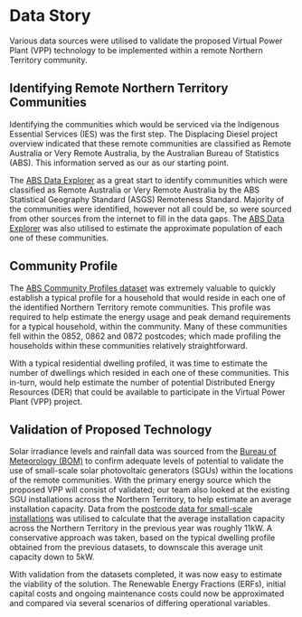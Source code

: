 # Data Story

Various data sources were utilised to validate the proposed Virtual Power Plant (VPP) technology to be implemented within a remote Northern Territory community.

## Identifying Remote Northern Territory Communities
Identifying the communities which would be serviced via the Indigenous Essential Services (IES) was the first step. The Displacing Diesel project overview indicated that these remote communities are classified as Remote Australia or Very Remote Australia, by the Australian Bureau of Statistics (ABS). This information served as our as our starting point.

The [ABS Data Explorer][1] as a great start to identify communities which were classified as Remote Australia or Very Remote Australia by the ABS Statistical Geography Standard (ASGS) Remoteness Standard. Majority of the communities were identified, however not all could be, so were sourced from other sources from the internet to fill in the data gaps. The [ABS Data Explorer][1] was also utilised to estimate the approximate population of each one of these communities.

## Community Profile
The [ABS Community Profiles dataset][2] was extremely valuable to quickly establish a typical profile for a household that would reside in each one of the identified Northern Territory remote communities. This profile was required to help estimate the energy usage and peak demand requirements for a typical household, within the community. Many of these communities fell within the 0852, 0862 and 0872 postcodes; which made profiling the households within these communities relatively straightforward. 

With a typical residential dwelling profiled, it was time to estimate the number of dwellings which resided in each one of these communities. This in-turn, would help estimate the number of potential Distributed Energy Resources (DER) that could be available to participate in the Virtual Power Plant (VPP) project.

## Validation of Proposed Technology
Solar irradiance levels and rainfall data was sourced from the [Bureau of Meteorology (BOM)][3] to confirm adequate levels of potential to validate the use of small-scale solar photovoltaic generators (SGUs) within the locations of the remote communities. With the primary energy source which the proposed VPP will consist of validated; our team also looked at the existing SGU installations across the Northern Territory, to help estimate an average installation capacity. Data from the [postcode data for small-scale installations][4] was utilised to calculate that the average installation capacity across the Northern Territory in the previous year was roughly 11kW. A conservative approach was taken, based on the typical dwelling profile obtained from the previous datasets, to downscale this average unit capacity down to 5kW.

With validation from the datasets completed, it was now easy to estimate the viability of the solution. The Renewable Energy Fractions (ERFs), initial capital costs and ongoing maintenance costs could now be approximated and compared via several scenarios of differing operational variables.

[1]: https://explore.data.abs.gov.au/
[2]: https://www.abs.gov.au/census/find-census-data/search-by-area
[3]: http://www.bom.gov.au/climate/data/
[4]: https://www.cleanenergyregulator.gov.au/RET/Forms-and-resources/Postcode-data-for-small-scale-installations
